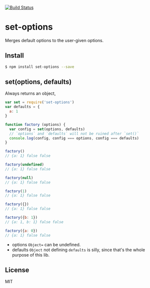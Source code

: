 [![Build Status](https://travis-ci.org/kaelzhang/node-set-options.svg?branch=master)](https://travis-ci.org/kaelzhang/node-set-options)
<!-- optional npm version
[![NPM version](https://badge.fury.io/js/set-options.svg)](http://badge.fury.io/js/set-options)
-->
<!-- optional npm downloads
[![npm module downloads per month](http://img.shields.io/npm/dm/set-options.svg)](https://www.npmjs.org/package/set-options)
-->
<!-- optional dependency status
[![Dependency Status](https://david-dm.org/kaelzhang/node-set-options.svg)](https://david-dm.org/kaelzhang/node-set-options)
-->

# set-options

Merges default options to the user-given options.

## Install

```sh
$ npm install set-options --save
```

## set(options, defaults)

Always returns an object, 

```js
var set = require('set-options')
var defaults = {
  a: 1
}

function factory (options) {
  var config = set(options, defaults)
  // `options` and `defaults` will not be ruined after `set()` 
  console.log(config, config === options, config === defaults)
}

factory()
// {a: 1} false false 

factory(undefined)
// {a: 1} false false

factory(null)
// {a: 1} false false

factory(1)
// {a: 1} false false

factory({})
// {a: 1} false false

factory({b: 1})
// {a: 1, b: 1} false false

factory({a: 0})
// {a: 1} false false
```

- options `Object=` can be undefined.
- defaults `Object` not defining `defaults` is silly, since that's the whole purpose of this lib.

## License

MIT
